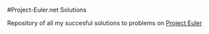 #Project-Euler.net Solutions

Repository of all my succesful solutions to problems on [Project Euler](http://projecteuler.net/ "ProjectEuler.net")
